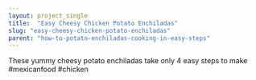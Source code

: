 ```yaml
---
layout: project_single
title:  "Easy Cheesy Chicken Potato Enchiladas"
slug: "easy-cheesy-chicken-potato-enchiladas"
parent: "how-to-potato-enchiladas-cooking-in-easy-steps"
---
```

These yummy cheesy potato enchiladas take only 4 easy steps to make #mexicanfood #chicken